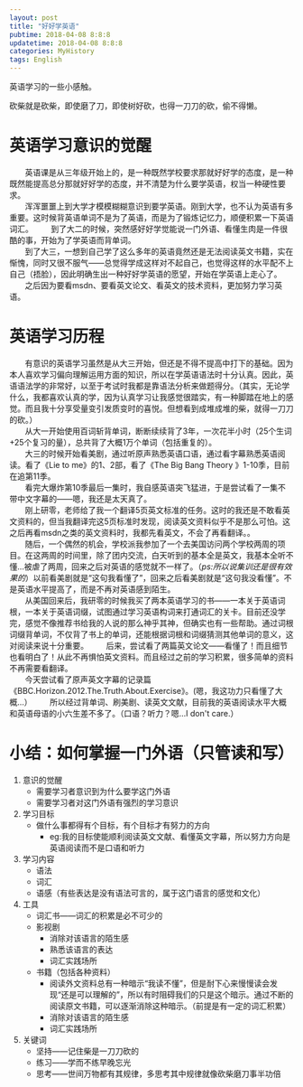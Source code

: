 ```yaml
---
layout: post
title: "好好学英语"
pubtime: 2018-04-08 8:8:8
updatetime: 2018-04-08 8:8:8
categories: MyHistory
tags: English
---
```

英语学习的一些小感触。

砍柴就是砍柴，即使磨了刀，即使树好砍，也得一刀刀的砍，偷不得懒。

# 英语学习意识的觉醒

&#160;&#160;&#160;&#160;&#160;&#160;&#160;英语课是从三年级开始上的，是一种既然学校要求那就好好学的态度，是一种既然能提高总分那就好好学的态度，并不清楚为什么要学英语，权当一种硬性要求。  
&#160;&#160;&#160;&#160;&#160;&#160;&#160;浑浑噩噩上到大学才模模糊糊意识到要学英语。刚到大学，也不认为英语有多重要。这时候背英语单词不是为了英语，而是为了锻炼记忆力，顺便积累一下英语词汇。
&#160;&#160;&#160;&#160;&#160;&#160;&#160;到了大二的时候，突然感好好学觉能说一门外语、看懂生肉是一件很酷的事，开始为了学英语而背单词。  
&#160;&#160;&#160;&#160;&#160;&#160;&#160;到了大三，一想到自己学了这么多年的英语竟然还是无法阅读英文书籍，实在惭愧，同时又很不服气——总觉得学成这样对不起自己，也觉得这样的水平配不上自己（捂脸），因此明确生出一种好好学英语的愿望，开始在学英语上走心了。  
&#160;&#160;&#160;&#160;&#160;&#160;&#160;之后因为要看msdn、要看英文论文、看英文的技术资料，更加努力学习英语。

# 英语学习历程

&#160;&#160;&#160;&#160;&#160;&#160;&#160;有意识的英语学习虽然是从大三开始，但还是不得不提高中打下的基础。因为本人喜欢学习偏向理解运用方面的知识，所以在学英语语法时十分认真。因此，英语语法学的非常好，以至于考试时我都是靠语法分析来做题得分。（其实，无论学什么，我都喜欢认真的学，因为认真学习让我感觉很踏实，有一种脚踏在地上的感觉。而且我十分享受量变引发质变时的喜悦。但想看到成堆成堆的柴，就得一刀刀的砍。）  
&#160;&#160;&#160;&#160;&#160;&#160;&#160;从大一开始使用百词斩背单词，断断续续背了3年，一次花半小时（25个生词+25个复习的量），总共背了大概1万个单词（包括重复的）。  
&#160;&#160;&#160;&#160;&#160;&#160;&#160;大三的时候开始看美剧，通过听原声熟悉英语口语，通过看字幕熟悉英语阅读。看了《Lie to me》的1、2部，看了《The Big Bang Theory 》1-10季，目前在追第11季。  
&#160;&#160;&#160;&#160;&#160;&#160;&#160;看完大爆炸第10季最后一集时，我自感英语突飞猛进，于是尝试看了一集不带中文字幕的——嗯，我还是太天真了。  
&#160;&#160;&#160;&#160;&#160;&#160;&#160;刚上研零，老师给了我一个翻译5页英文标准的任务。这时的我还是不敢看英文资料的，但当我翻译完这5页标准时发现，阅读英文资料似乎不是那么可怕。这之后再看msdn之类的英文资料时，我都先看英文，不会了再看翻译。。  
&#160;&#160;&#160;&#160;&#160;&#160;&#160;随后，一个偶然的机会，学校派我参加了一个去美国访问两个学校两周的项目。在这两周的时间里，除了团内交流，白天听到的基本全是英文，我基本全听不懂...被虐了两周，回来之后对英语的感觉就不一样了。（*ps:所以说集训还是很有效果的*）以前看美剧就是“这句我看懂了”，回来之后看美剧就是“这句我没看懂”。不是英语水平提高了，而是不再对英语感到陌生。  
&#160;&#160;&#160;&#160;&#160;&#160;&#160;从美国回来后，我研零的时候我买了两本英语学习的书——一本关于英语词根，一本关于英语词缀，试图通过学习英语构词来打通词汇的关卡。目前还没学完，感觉不像推荐书给我的人说的那么神乎其神，但确实也有一些帮助。通过词根词缀背单词，不仅背了书上的单词，还能根据词根和词缀猜测其他单词的意义，这对阅读来说十分重要。
&#160;&#160;&#160;&#160;&#160;&#160;&#160;后来，尝试看了两篇英文论文——看懂了！而且细节也看明白了！从此不再惧怕英文资料。而且经过之前的学习积累，很多简单的资料不再需要看翻译。  
&#160;&#160;&#160;&#160;&#160;&#160;&#160;今天尝试看了原声英文字幕的记录篇《BBC.Horizon.2012.The.Truth.About.Exercise》。(嗯，我这功力只看懂了大概...）
&#160;&#160;&#160;&#160;&#160;&#160;&#160;所以经过背单词、刷美剧、读英文文献，目前我的英语阅读水平大概和英语母语的小六生差不多了。（口语？听力？嗯...I don't care.）

# 小结：如何掌握一门外语（只管读和写）
1. 意识的觉醒
    * 需要学习者意识到为什么要学这门外语
    * 需要学习者对这门外语有强烈的学习意识
2. 学习目标
    * 做什么事都得有个目标，有个目标才有努力的方向
        *  eg:我的目标使能顺利阅读英文文献、看懂英文字幕，所以努力方向是英语阅读而不是口语和听力
3. 学习内容
    * 语法
    * 词汇
    * 语感（有些表达是没有语法可言的，属于这门语言的感觉和文化）
4. 工具
    * 词汇书——词汇的积累是必不可少的
    * 影视剧
        * 消除对该语言的陌生感
        * 熟悉该语言的表达
        * 词汇实践场所
    * 书籍（包括各种资料）
        * 阅读外文资料总有一种暗示“我读不懂”，但是耐下心来慢慢读会发现“还是可以理解的”，所以有时阻碍我们的只是这个暗示。通过不断的阅读原文书籍，可以逐渐消除这种暗示。（前提是有一定的词汇积累）
        * 消除对该语言的陌生感
        * 词汇实践场所
5. 关键词
    * 坚持——记住柴是一刀刀砍的
    * 练习——学而不练早晚忘光
    * 思考——世间万物都有其规律，多思考其中规律就像砍柴磨刀事半功倍
